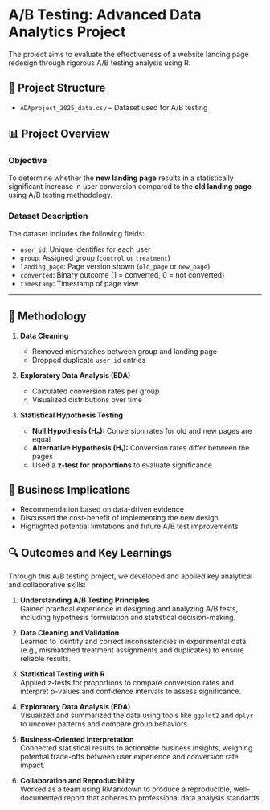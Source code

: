 # A/B Testing: Advanced Data Analytics Project

The project aims to evaluate the effectiveness of a website landing page redesign through rigorous A/B testing analysis using R.

## 📂 Project Structure

- `ADAproject_2025_data.csv` – Dataset used for A/B testing


## 📊 Project Overview

### Objective
To determine whether the **new landing page** results in a statistically significant increase in user conversion compared to the **old landing page** using A/B testing methodology.

### Dataset Description
The dataset includes the following fields:
- `user_id`: Unique identifier for each user
- `group`: Assigned group (`control` or `treatment`)
- `landing_page`: Page version shown (`old_page` or `new_page`)
- `converted`: Binary outcome (1 = converted, 0 = not converted)
- `timestamp`: Timestamp of page view

---

## 🔬 Methodology

1. **Data Cleaning**  
   - Removed mismatches between group and landing page  
   - Dropped duplicate `user_id` entries  

2. **Exploratory Data Analysis (EDA)**  
   - Calculated conversion rates per group  
   - Visualized distributions over time

3. **Statistical Hypothesis Testing**  
   - **Null Hypothesis (H₀):** Conversion rates for old and new pages are equal  
   - **Alternative Hypothesis (H₁):** Conversion rates differ between the pages  
   - Used a **z-test for proportions** to evaluate significance  



## 🧠 Business Implications

- Recommendation based on data-driven evidence
- Discussed the cost-benefit of implementing the new design
- Highlighted potential limitations and future A/B test improvements


## 🔍 Outcomes and Key Learnings

Through this A/B testing project, we developed and applied key analytical and collaborative skills:

1. **Understanding A/B Testing Principles**  
   Gained practical experience in designing and analyzing A/B tests, including hypothesis formulation and statistical decision-making.

2. **Data Cleaning and Validation**  
   Learned to identify and correct inconsistencies in experimental data (e.g., mismatched treatment assignments and duplicates) to ensure reliable results.

3. **Statistical Testing with R**  
   Applied z-tests for proportions to compare conversion rates and interpret p-values and confidence intervals to assess significance.

4. **Exploratory Data Analysis (EDA)**  
   Visualized and summarized the data using tools like `ggplot2` and `dplyr` to uncover patterns and compare group behaviors.

5. **Business-Oriented Interpretation**  
   Connected statistical results to actionable business insights, weighing potential trade-offs between user experience and conversion rate impact.

6. **Collaboration and Reproducibility**  
   Worked as a team using RMarkdown to produce a reproducible, well-documented report that adheres to professional data analysis standards.




